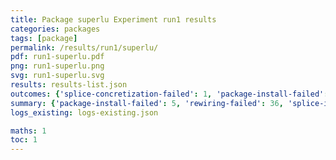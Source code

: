 ```yaml
---
title: Package superlu Experiment run1 results
categories: packages
tags: [package]
permalink: /results/run1/superlu/
pdf: run1-superlu.pdf
png: run1-superlu.png
svg: run1-superlu.svg
results: results-list.json
outcomes: {'splice-concretization-failed': 1, 'package-install-failed': 2, 'splice-install-failed': 3, 'rewiring-failed': 4}
summary: {'package-install-failed': 5, 'rewiring-failed': 36, 'splice-install-failed': 16, 'splice-concretization-failed': 2, 'success-no-prediction': 0, 'no-results-generated': 0, 'results-generated': 7, 'total-runs': 7}
logs_existing: logs-existing.json

maths: 1
toc: 1
---
```

